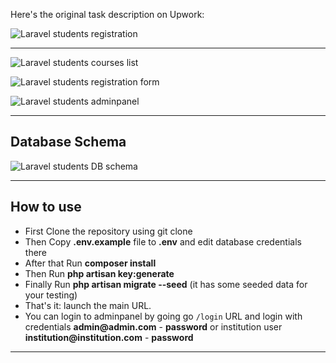 Here's the original task description on Upwork:

![Laravel students registration](https://laraveldaily.com/wp-content/uploads/2019/11/Screen_Shot_2019-10-27_at_3.37.19_PM.png)

---

![Laravel students courses list](https://laraveldaily.com/wp-content/uploads/2019/11/Screen-Shot-2019-11-05-at-9.46.36-AM.png)

![Laravel students registration form](https://laraveldaily.com/wp-content/uploads/2019/11/Screen-Shot-2019-11-05-at-9.48.27-AM.png)

![Laravel students adminpanel](https://laraveldaily.com/wp-content/uploads/2019/11/Screen-Shot-2019-11-05-at-9.47.36-AM.png)

---

## Database Schema

![Laravel students DB schema](https://laraveldaily.com/wp-content/uploads/2019/11/Screen-Shot-2019-11-05-at-10.07.17-AM.png)

---

## How to use

- First Clone the repository using git clone
- Then Copy __.env.example__ file to __.env__ and edit database credentials there
- After that Run __composer install__
- Then Run __php artisan key:generate__
- Finally Run __php artisan migrate --seed__ (it has some seeded data for your testing)
- That's it: launch the main URL. 
- You can login to adminpanel by going go `/login` URL and login with credentials __admin@admin.com__ - __password__ or institution user __institution@institution.com__ - __password__ 

---

